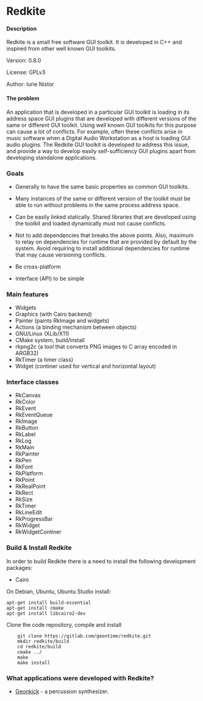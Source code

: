 # Redkite

#### Description

Redkite is a small free software GUI toolkit.
It is developed in C++ and inspired from other
well known GUI toolkits.

Version: 0.8.0

License: GPLv3

Author: Iurie Nistor

#### The problem

An application that is developed in a particular GUI toolkit is loading
in its address space GUI plugins that are developed with different versions
of the same or different GUI toolkit. Using well known GUI toolkits for this
purpose can cause a lot of conflicts. For example, often these conflicts arise
in music software when a Digital Audio Workstation as a host is loading GUI
audio plugins. The Redkite GUI toolkit is developed to address
this issue, and provide a way to develop easily self-sufficiency
GUI plugins apart from developing standalone applications.

### Goals

 * Generally to have the same basic properties as common GUI toolkits.

 * Many instances of the same or different version of the toolkit must be able
   to run without problems in the same process address space.

 * Can be easily linked statically. Shared libraries that are developed
   using the toolkit and loaded dynamically must not cause conflicts.

 * Not to add dependencies that breaks the above points. Also, maximum
   to relay on dependencies for runtime that are provided by default
   by the system. Avoid requiring to install additional dependencies
   for runtime that may cause versioning conflicts.

 * Be cross-platform

 * Interface (API) to be simple

### Main features

* Widgets
* Graphics (with Cairo backend)
* Painter (paints RkImage and widgets)
* Actions (a binding mechanism between objects)
* GNU/Linux (XLib/X11)
* CMake system, build/install
* rkpng2c (a tool that converts PNG images to C array encoded in ARGB32)
* RkTimer (a timer class)
* Widget (continer used for vertical and horizontal layout)

### Interface classes

* RkCanvas
* RkColor
* RkEvent
* RkEventQueue
* RkImage
* RkButton
* RkLabel
* RkLog
* RkMain
* RkPainter
* RkPen
* RkFont
* RkPlatform
* RkPoint
* RkRealPoint
* RkRect
* RkSize
* RkTimer
* RkLineEdit
* RkProgressBar
* RkWidget
* RkWidgetContiner

### Build & Install Redkite

In order to build Redkite there is a need to install the following development packages:

* Cairo

On Debian, Ubuntu, Ubuntu Studio install:

    apt-get install build-essential
    apt-get install cmake
    apt-get install libcairo2-dev

Clone the code repository, compile and install

        git clone https://gitlab.com/geontime/redkite.git
        mkdir redkite/build
        cd redkite/build
        cmake ../
        make
        make install

### What applications were developed with Redkite?

* [Geonkick](https://gitlab.com/geontime/geonkick) - a percussion synthesizer.
